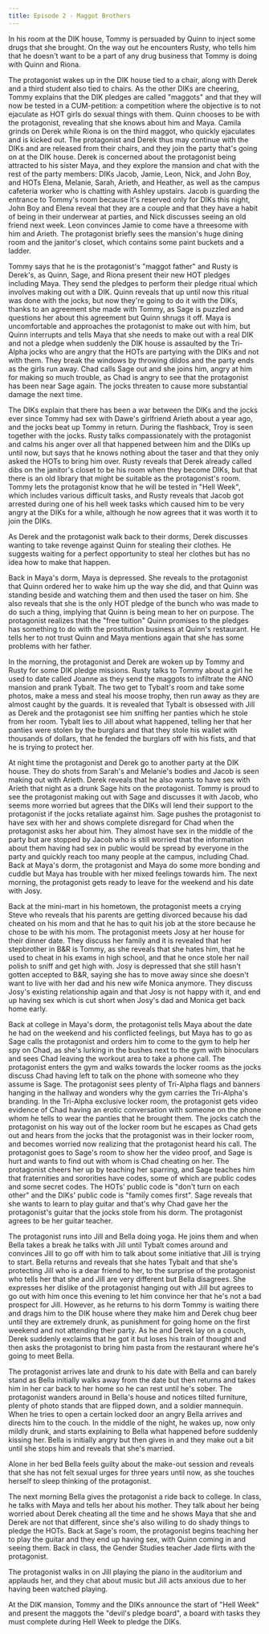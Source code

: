 ```yaml
---
title: Episode 2 - Maggot Brothers
---
```


In his room at the DIK house, Tommy is persuaded by Quinn to inject some drugs that she brought. On the way out he encounters Rusty, who tells him that he doesn't want to be a part of any drug business that Tommy is doing with Quinn and Riona.

The protagonist wakes up in the DIK house tied to a chair, along with Derek and a third student also tied to chairs. As the other DIKs are cheering, Tommy explains that the DIK pledges are called "maggots" and that they will now be tested in a CUM-petition: a competition where the objective is to not ejaculate as HOT girls do sexual things with them. Quinn chooses to be with the protagonist, revealing that she knows about him and Maya. Camila grinds on Derek while Riona is on the third maggot, who quickly ejaculates and is kicked out. The protagonist and Derek thus may continue with the DIKs and are released from their chairs, and they join the party that's going on at the DIK house. Derek is concerned about the protagonist being attracted to his sister Maya, and they explore the mansion and chat with the rest of the party members: DIKs Jacob, Jamie, Leon, Nick, and John Boy, and HOTs Elena, Melanie, Sarah, Arieth, and Heather, as well as the campus cafeteria worker who is chatting with Ashley upstairs. Jacob is guarding the entrance to Tommy's room because it's reserved only for DIKs this night, John Boy and Elena reveal that they are a couple and that they have a habit of being in their underwear at parties, and Nick discusses seeing an old friend next week. Leon convinces Jamie to come have a threesome with him and Arieth. The protagonist briefly sees the mansion's huge dining room and the janitor's closet, which contains some paint buckets and a ladder.

Tommy says that he is the protagonist's "maggot father" and Rusty is Derek's, as Quinn, Sage, and Riona present their new HOT pledges including Maya. They send the pledges to perform their pledge ritual which involves making out with a DIK. Quinn reveals that up until now this ritual was done with the jocks, but now they're going to do it with the DIKs, thanks to an agreement she made with Tommy, as Sage is puzzled and questions her about this agreement but Quinn shrugs it off. Maya is uncomfortable and approaches the protagonist to make out with him, but Quinn interrupts and tells Maya that she needs to make out with a real DIK and not a pledge when suddenly the DIK house is assaulted by the Tri-Alpha jocks who are angry that the HOTs are partying with the DIKs and not with them. They break the windows by throwing dildos and the party ends as the girls run away. Chad calls Sage out and she joins him, angry at him for making so much trouble, as Chad is angry to see that the protagonist has been near Sage again. The jocks threaten to cause more substantial damage the next time.

The DIKs explain that there has been a war between the DIKs and the jocks ever since Tommy had sex with Dawe's girlfriend Arieth about a year ago, and the jocks beat up Tommy in return. During the flashback, Troy is seen together with the jocks. Rusty talks compassionately with the protagonist and calms his anger over all that happened between him and the DIKs up until now, but says that he knows nothing about the taser and that they only asked the HOTs to bring him over. Rusty reveals that Derek already called dibs on the janitor's closet to be his room when they become DIKs, but that there is an old library that might be suitable as the protagonist's room. Tommy lets the protagonist know that he will be tested in "Hell Week", which includes various difficult tasks, and Rusty reveals that Jacob got arrested during one of his hell week tasks which caused him to be very angry at the DIKs for a while, although he now agrees that it was worth it to join the DIKs.

As Derek and the protagonist walk back to their dorms, Derek discusses wanting to take revenge against Quinn for stealing their clothes. He suggests waiting for a perfect opportunity to steal her clothes but has no idea how to make that happen.

Back in Maya's dorm, Maya is depressed. She reveals to the protagonist that Quinn ordered her to wake him up the way she did, and that Quinn was standing beside and watching them and then used the taser on him. She also reveals that she is the only HOT pledge of the bunch who was made to do such a thing, implying that Quinn is being mean to her on purpose. The protagonist realizes that the "free tuition" Quinn promises to the pledges has something to do with the prostitution business at Quinn's restaurant. He tells her to not trust Quinn and Maya mentions again that she has some problems with her father.

In the morning, the protagonist and Derek are woken up by Tommy and Rusty for some DIK pledge missions. Rusty talks to Tommy about a girl he used to date called Joanne as they send the maggots to infiltrate the ANO mansion and prank Tybalt. The two get to Tybalt's room and take some photos, make a mess and steal his moose trophy, then run away as they are almost caught by the guards. It is revealed that Tybalt is obsessed with Jill as Derek and the protagonist see him sniffing her panties which he stole from her room. Tybalt lies to Jill about what happened, telling her that her panties were stolen by the burglars and that they stole his wallet with thousands of dollars, that he fended the burglars off with his fists, and that he is trying to protect her.

At night time the protagonist and Derek go to another party at the DIK house. They do shots from Sarah's and Melanie's bodies and Jacob is seen making out with Arieth. Derek reveals that he also wants to have sex with Arieth that night as a drunk Sage hits on the protagonist. Tommy is proud to see the protagonist making out with Sage and discusses it with Jacob, who seems more worried but agrees that the DIKs will lend their support to the protagonist if the jocks retaliate against him. Sage pushes the protagonist to have sex with her and shows complete disregard for Chad when the protagonist asks her about him. They almost have sex in the middle of the party but are stopped by Jacob who is still worried that the information about them having had sex in public would be spread by everyone in the party and quickly reach too many people at the campus, including Chad. Back at Maya's dorm, the protagonist and Maya do some more bonding and cuddle but Maya has trouble with her mixed feelings towards him. The next morning, the protagonist gets ready to leave for the weekend and his date with Josy.

Back at the mini-mart in his hometown, the protagonist meets a crying Steve who reveals that his parents are getting divorced because his dad cheated on his mom and that he has to quit his job at the store because he chose to be with his mom. The protagonist meets Josy at her house for their dinner date. They discuss her family and it is revealed that her stepbrother in B&R is Tommy, as she reveals that she hates him, that he used to cheat in his exams in high school, and that he once stole her nail polish to sniff and get high with. Josy is depressed that she still hasn't gotten accepted to B&R, saying she has to move away since she doesn't want to live with her dad and his new wife Monica anymore. They discuss Josy's existing relationship again and that Josy is not happy with it, and end up having sex which is cut short when Josy's dad and Monica get back home early.

Back at college in Maya's dorm, the protagonist tells Maya about the date he had on the weekend and his conflicted feelings, but Maya has to go as Sage calls the protagonist and orders him to come to the gym to help her spy on Chad, as she's lurking in the bushes next to the gym with binoculars and sees Chad leaving the workout area to take a phone call. The protagonist enters the gym and walks towards the locker rooms as the jocks discuss Chad having left to talk on the phone with someone who they assume is Sage. The protagonist sees plenty of Tri-Alpha flags and banners hanging in the hallway and wonders why the gym carries the Tri-Alpha's branding. In the Tri-Alpha exclusive locker room, the protagonist gets video evidence of Chad having an erotic conversation with someone on the phone whom he tells to wear the panties that he brought them. The jocks catch the protagonist on his way out of the locker room but he escapes as Chad gets out and hears from the jocks that the protagonist was in their locker room, and becomes worried now realizing that the protagonist heard his call. The protagonist goes to Sage's room to show her the video proof, and Sage is hurt and wants to find out with whom is Chad cheating on her. The protagonist cheers her up by teaching her sparring, and Sage teaches him that fraternities and sororities have codes, some of which are public codes and some secret codes. The HOTs' public code is "don't turn on each other" and the DIKs' public code is "family comes first". Sage reveals that she wants to learn to play guitar and that's why Chad gave her the protagonist's guitar that the jocks stole from his dorm. The protagonist agrees to be her guitar teacher.

The protagonist runs into Jill and Bella doing yoga. He joins them and when Bella takes a break he talks with Jill until Tybalt comes around and convinces Jill to go off with him to talk about some initiative that Jill is trying to start. Bella returns and reveals that she hates Tybalt and that she's protecting Jill who is a dear friend to her, to the surprise of the protagonist who tells her that she and Jill are very different but Bella disagrees. She expresses her dislike of the protagonist hanging out with Jill but agrees to go out with him once this evening to let him convince her that he's not a bad prospect for Jill. However, as he returns to his dorm Tommy is waiting there and drags him to the DIK house where they make him and Derek chug beer until they are extremely drunk, as punishment for going home on the first weekend and not attending their party. As he and Derek lay on a couch, Derek suddenly exclaims that he got it but loses his train of thought and then asks the protagonist to bring him pasta from the restaurant where he's going to meet Bella.

The protagonist arrives late and drunk to his date with Bella and can barely stand as Bella initially walks away from the date but then returns and takes him in her car back to her home so he can rest until he's sober. The protagonist wanders around in Bella's house and notices tilted furniture, plenty of photo stands that are flipped down, and a soldier mannequin. When he tries to open a certain locked door an angry Bella arrives and directs him to the couch. In the middle of the night, he wakes up, now only mildly drunk, and starts explaining to Bella what happened before suddenly kissing her. Bella is initially angry but then gives in and they make out a bit until she stops him and reveals that she's married.

Alone in her bed Bella feels guilty about the make-out session and reveals that she has not felt sexual urges for three years until now, as she touches herself to sleep thinking of the protagonist.

The next morning Bella gives the protagonist a ride back to college. In class, he talks with Maya and tells her about his mother. They talk about her being worried about Derek cheating all the time and he shows Maya that she and Derek are not that different, since she's also willing to do shady things to pledge the HOTs. Back at Sage's room, the protagonist begins teaching her to play the guitar and they end up having sex, with Quinn coming in and seeing them. Back in class, the Gender Studies teacher Jade flirts with the protagonist.

The protagonist walks in on Jill playing the piano in the auditorium and applauds her, and they chat about music but Jill acts anxious due to her having been watched playing.

At the DIK mansion, Tommy and the DIKs announce the start of "Hell Week" and present the maggots the "devil's pledge board", a board with tasks they must complete during Hell Week to pledge the DIKs.
